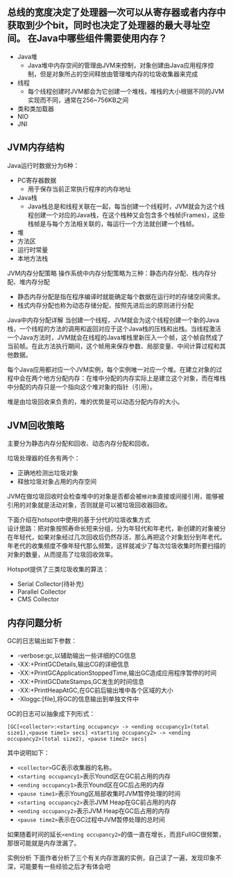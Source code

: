 总线的宽度决定了处理器一次可以从寄存器或者内存中获取到少个bit，同时也决定了处理器的最大寻址空间。
在Java中哪些组件需要使用内存？
------------------

* Java堆
    * Java堆中内存空间的管理由JVM来控制，对象创建由Java应用程序控制，但是对象所占的空间释放由管理堆内存的垃圾收集器来完成
* 线程
    * 每个线程创建时JVM都会为它创建一个堆栈，堆栈的大小根据不同的JVM实现而不同，通常在256~756KB之间
* 类和类加载器
* NIO
* JNI

JVM内存结构
-----------
Java运行时数据分为6种：
* PC寄存器数据
    * 用于保存当前正常执行程序的内存地址
* Java栈
    * Java栈总是和线程关联在一起，每当创建一个线程时，JVM就会为这个线程创建一个对应的Java栈，在这个栈种又会包含多个栈帧(Frames)，这些栈帧是与每个方法相关联的，每运行一个方法就创建一个栈帧。
* 堆
* 方法区
* 运行时常量
* 本地方法栈

JVM内存分配策略
操作系统中内存分配策略为三种：静态内存分配、栈内存分配、堆内存分配

* 静态内存分配是指在程序编译时就能确定每个数据在运行时的存储空间需求。  
* 栈式内存分配也称为动态存储分配，按照先进后出的原则进行分配

Java中内存分配详解
当创建一个线程，JVM就会为这个线程创建一个新的Java栈，一个线程的方法的调用和返回对应于这个Java栈的压栈和出栈。当线程激活一个Java方法时，JVM就会在线程的Java堆栈里新压入一个帧，这个帧自然成了当前帧。在此方法执行期间，这个帧用来保存参数、局部变量、中间计算过程和其他数据。

每个Java应用都对应一个JVM实例，每个实例唯一对应一个堆。在建立对象的过程中会在两个地方分配内存：在堆中分配的内存实际上是建立这个对象，而在堆栈中分配的内存只是一个指向这个堆对象的指针（引用）。

堆是由垃圾回收来负责的，堆的优势是可以动态分配内存的大小。

JVM回收策略
----------
主要分为静态内存分配和回收、动态内存分配和回收。

垃圾处理器的任务有两个：
* 正确地检测出垃圾对象
* 释放垃圾对象占用的内存空间

JVM在做垃圾回收时会检查堆中的对象是否都会被`根对象`直接或间接引用，能够被引用的对象就是活动对象，否则就是可以被垃圾回收器回收。

下面介绍在hotspot中使用的基于分代的垃圾收集方式  
设计思路：把对象按照寿命长短来分组，分为年轻代和年老代，新创建的对象被分在年轻代，如果对象经过几次回收后仍然存活，那么再把这个对象划分到年老代。年老代的收集频度不像年轻代那么频繁，这样就减少了每次垃圾收集时所要扫描的对象的数量，从而提高了垃圾回收效率。

Hotspot提供了三类垃圾收集的算法：

* Serial Collector(待补充)
* Parallel Collector
* CMS Collector

内存问题分析
-------------
GC的日志输出如下参数：
* -verbose:gc,以辅助输出一些详细的CG信息
* -XX:+PrintGCDetails,输出CG的详细信息
* -XX:+PrintGCApplicationStoppedTime,输出GC造成应用程序暂停的时间
* -XX:+PrintGCDateStamps,GC发生的时间信息
* -XX:+PrintHeapAtGC,在GC前后输出堆中各个区域的大小
* -Xloggc:[file],将GC的信息输出到单独文件中

GC的日志可以抽象成下列形式：
```
[GC[<collector>:<starting occupancy> -> <ending occupancy1>(total size1),<pause time1> secs] <starting occupancy2> -> <ending occupancy2>(total size2), <pause time2> secs]
```
其中说明如下：
* `<collector>`GC表示收集器的名称。
* `<starting occupancy1>`表示Yound区在GC前占用的内存
* `<ending occupancy1>`表示Yound区在GC后占用的内存
* `<pause time1>`表示Young区局部收集时JVM暂停处理的时间
* `<starting occupancy2>`表示JVM Heap在GC前占用的内存
* `<ending occupancy2>`表示JVM Heap在GC后占用的内存
* `<pause time2>`表示在GC过程中JVM暂停处理的总时间

如果随着时间的延长`<ending occupancy2>`的值一直在增长，而且FullGC很频繁，那很可能就是内存泄漏了。

实例分析
下面作者分析了三个有关内存泄漏的实例，自己读了一遍，发现印象不深，可能要有一些经验之后才有体会吧
